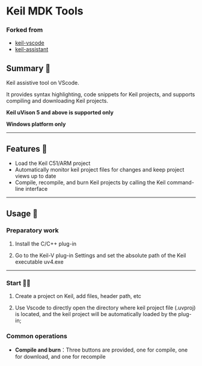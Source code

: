 # Keil MDK Tools

### Forked from
- [keil-vscode](https://github.com/mbossX/keil-vscode)
- [keil-assistant](https://github.com/github0null/keil-assistant)

## Summary 📑

Keil assistive tool on VScode.

It provides syntax highlighting, code snippets for Keil projects, and supports compiling and downloading Keil projects.

**Keil uVison 5 and above is supported only**  

**Windows platform only**

***

## Features 🎉

- Load the Keil C51/ARM project
- Automatically monitor keil project files for changes and keep project views up to date
- Compile, recompile, and burn Keil projects by calling the Keil command-line interface

***

## Usage 📖

### Preparatory work

1. Install the C/C++ plug-in
>
2. Go to the Keil-V plug-in Settings and set the absolute path of the Keil executable uv4.exe

***

### Start 🏃‍♀️

1. Create a project on Keil, add files, header path, etc
> 
2. Use Vscode to directly open the directory where keil project file (.uvproj) is located, and the keil project will be automatically loaded by the plug-in;

### Common operations

- **Compile and burn**：Three buttons are provided, one for compile, one for download, and one for recompile